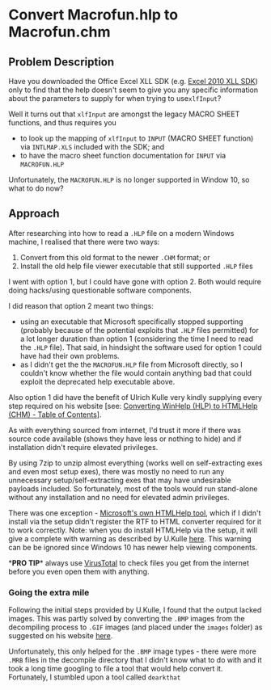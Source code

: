 # Convert Macrofun.hlp to Macrofun.chm

## Problem Description

Have you downloaded the Office Excel XLL SDK \(e.g. [Excel 2010 XLL SDK](https://www.microsoft.com/en-au/download/details.aspx?id=20199)\) only to find that the help doesn't seem to give you any specific information about the parameters to supply for when trying to use`xlfInput`?

Well it turns out that `xlfInput` are amongst the legacy MACRO SHEET functions, and thus requires you

* to look up the mapping of `xlfInput` to `INPUT` \(MACRO SHEET function\) via `INTLMAP.XLS` included with the SDK; and
* to have the macro sheet function documentation for `INPUT` via `MACROFUN.HLP`

Unfortunately, the `MACROFUN.HLP` is no longer supported in Window 10, so what to do now?

## Approach

After researching into how to read a `.HLP` file on a modern Windows machine, I realised that there were two ways:

1. Convert from this old format to the newer `.CHM` format; or
2. Install the old help file viewer executable that still supported `.HLP` files

I went with option 1, but I could have gone with option 2. Both would require doing hacks/using questionable software components.

I did reason that option 2 meant two things:

* using an executable that Microsoft specifically stopped supporting \(probably because of the potential exploits that `.HLP` files permitted\) for a lot longer duration than option 1 \(considering the time I need to read the `.HLP` file\). That said, in hindsight the software used for option 1 could have had their own problems.
* as I didn't get the the `MACROFUN.HLP` file from Microsoft directly, so I couldn't know whether the file would contain anything bad that could exploit the deprecated help executable above.

Also option 1 did have the benefit of Ulrich Kulle very kindly supplying every step required on his website \[see: [Converting WinHelp \(HLP\) to HTMLHelp \(CHM\) - Table of Contents](http://www.help-info.de/en/Help_Info_WinHelp/hw_converting.htm)\].

As with everything sourced from internet, I'd trust it more if there was source code available \(shows they have less or nothing to hide\) and if installation didn't require elevated privileges. 

By using 7zip to unzip almost everything \(works well on self-extracting exes and even most setup exes\), there was mostly no need to run any unnecessary setup/self-extracting exes that may have undesirable payloads included. So fortunately, most of the tools would run stand-alone without any installation and no need for elevated admin privileges. 

There was one exception - [Microsoft's own HTMLHelp tool](http://msdn2.microsoft.com/en-us/library/ms669985.aspx), which if I didn't install via the setup didn't register the RTF to HTML converter required for it to work correctly. Note: when you do install HTMLHelp via the setup, it will give a complete with warning as described by U.Kulle [here](http://www.help-info.de/en/Help_Info_HTMLHelp/hh_download_install.htm). This warning can be be ignored since Windows 10 has newer help viewing components.

\***PRO TIP**\* always use [VirusTotal](https://www.virustotal.com) to check files you get from the internet before you even open them with anything.

### Going the extra mile

Following the initial steps provided by U.Kulle, I found that the output lacked images. This was partly solved by converting the `.BMP` images from the decompiling process to `.GIF` images \(and placed under the `images` folder\) as suggested on his website [here](http://www.help-info.de/en/Help_Info_WinHelp/hw_converting.htm#Updating).

Unfortunately, this only helped for the `.BMP` image types - there were more `.MRB` files in the decompile directory that I didn't know what to do with and it took a long time googling to file a tool that would help convert it. Fortunately, I stumbled upon a tool called `dearkthat`

